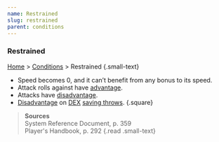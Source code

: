 ```yaml
---
name: Restrained
slug: restrained
parent: conditions
---
```

### Restrained
 [Home](dm-operations-center) > [Conditions](conditions-menu) > Restrained {.small-text}

- Speed becomes 0, and it can’t benefit from any bonus to its speed.
- Attack rolls against have [advantage](advantage-and-disadvantage).
- Attacks have [disadvantage](advantage-and-disadvantage).
- [Disadvantage](advantage-and-disadvantage) on [DEX](dexterity) [saving throws](saving-throws).
{.square}

> **Sources** <br/>
> System Reference Document, p. 359<br/>
> Player's Handbook, p. 292
{.read .small-text}